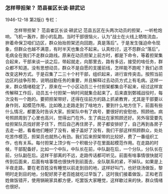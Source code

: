 ### 怎样带担架？  范县崔区长谈·耕武记

1946-12-18
第2版()
专栏：

　　怎样带担架？ 
    范县崔区长谈·耕武记
    范县五区在头两次动员的担架，一听枪炮响，飞机一轰炸，胆小的乱跑。当时干部很恼火，认为“战士在火线上牺牲流血，拚着命保卫咱们边区，群众抬抬担架还向回跑，真是落后”。于是发生强迫命令现象，但群众也越不满意，有时半天也集合不起来。认真检讨，这不怨群众“落后”，毛病全在我们不走群众路线。原来在动员担架上前方时，都是下命令，等着担架集合起来，干部来谈一谈之后，带起就走，向那里去，路有多远，接受的啥任务，群众都不知道。没有思想动员，群众不是自愿的支援前线，怎样能不跑呢？我们必须改变这种方式。于是召集了二三十个村干部，组织起来，进行宣传突击。按照当前边区的战争形势，说明战勤任务的重要，并且解释过去动员方式上有毛病。这样一来，群众情绪稳定了，原来在一个小区动员三十付担架都集合不起来，经过这样宣传解释工作后，动员五十付担架一晌时间就集合起来了。后来直到鄄城战役时，每次没有一个跑的。要把担架带好，还得在往前方的路上抓紧教育，尤其是干部要以身作则，起模范作用。比如晚上走路走到了啥地方，要到什么地方住下，前面有些什么情况，都要及时告诉大家。担架队中有了病号，要很好的安慰他，照顾他。病号照顾周到了心里也高兴，觉得出门在外，生了病比在家照顾还好。另外宿营要先给担架队员找好房子住下，然后自己再住房子，房子都安排好了，自己再到各房子去走一趟，看看他们睡好了没有，被子盖好了没有，我们干部这样照顾群众，处处吃苦作模范，担架员也就热心有劲。我们后来担架带的比较好，费了一番组织工作，也有关系。每付担架上顶少有一个积极分子在里面起模范作用。在走路的时候，干部配备好，比如一个中队，中队长在前，中队副在后，一个分队，分队长在前，分队副在后。这样干部离的不远，走路传话都可听见。前面有啥事情很快就可传到后面来，后面有啥事情也很快传到前面去，全队联系的紧，不掉队。如果是上半夜走路，要在老百姓没有睡觉以前走到目的地，这样好叫门，也好烧汤做饭，黎明时走到目的地，分配好房子老百姓就吃过早饭了，这时我们接着做饭，正和老百姓做饭错开，使用锅碗家具都方便，吃罢饭大家睡觉，这样歇过来的快，群众情绪也很好。

